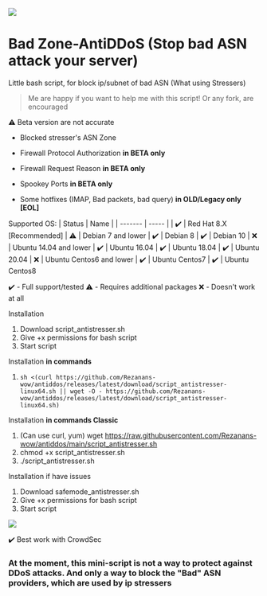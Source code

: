 ![](https://i.imgur.com/dlby7pI.png)
# Bad Zone-AntiDDoS (Stop bad ASN attack your server)
Little bash script, for block ip/subnet of bad ASN (What using Stressers)
> Me are happy if you want to help me with this script! Or any fork, are encouraged

⚠️ Beta version are not accurate

* Blocked stresser's ASN Zone
* Firewall Protocol Authorization <b>in BETA only</b>
* Firewall Request Reason <b>in BETA only</b>
* Spookey Ports <b>in BETA only</b>

* Some hotfixes (IMAP, Bad packets, bad query) <b>in OLD/Legacy only [EOL]</b>

Supported OS:
| Status | Name |
| ------- | ----- |
| ✔️ | Red Hat 8.X [Recommended]
| ⚠️ | Debian 7 and lower 
| ✔️ | Debian 8 
| ✔️ | Debian 10 
| ❌ | Ubuntu 14.04 and lower
| ✔️ | Ubuntu 16.04
| ✔️ | Ubuntu 18.04
| ✔️ | Ubuntu 20.04
| ❌ | Ubuntu Centos6 and lower
| ✔️ | Ubuntu Centos7
| ✔️ | Ubuntu Centos8

 ✔️ - Full support/tested
 ⚠️ - Requires additional packages
 ❌ - Doesn't work at all

Installation
1. Download script_antistresser.sh 
2. Give +x permissions for bash script
3. Start script

Installation <b>in commands</b>
1. `sh <(curl https://github.com/Rezanans-wow/antiddos/releases/latest/download/script_antistresser-linux64.sh || wget -O - https://github.com/Rezanans-wow/antiddos/releases/latest/download/script_antistresser-linux64.sh)`

Installation <b>in commands Classic</b>
1. (Can use curl, yum) wget https://raw.githubusercontent.com/Rezanans-wow/antiddos/main/script_antistresser.sh
2. chmod +x script_antistresser.sh
3. ./script_antistresser.sh

Installation if have issues
1. Download safemode_antistresser.sh
2. Give +x permissions for bash script
3. Start script

[![](https://i.imgur.com/s7SjO6m.png)](https://github.com/Rezanans-wow/BZ-antiddos/wiki/Cron-jobs)

✔️ Best work with CrowdSec
<h3>At the moment, this mini-script is not a way to protect against DDoS attacks. And only a way to block the "Bad" ASN providers, which are used by ip stressers</h3>
